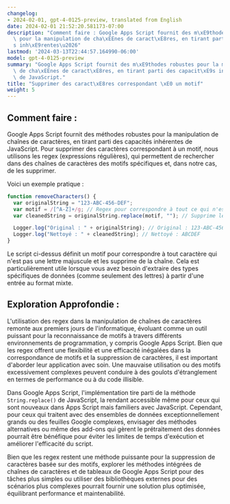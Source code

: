 ```yaml
---
changelog:
- 2024-02-01, gpt-4-0125-preview, translated from English
date: 2024-02-01 21:52:20.581173-07:00
description: "Comment faire : Google Apps Script fournit des m\xE9thodes robustes\
  \ pour la manipulation de cha\xEEnes de caract\xE8res, en tirant parti des capacit\xE9\
  s inh\xE9rentes\u2026"
lastmod: '2024-03-13T22:44:57.164990-06:00'
model: gpt-4-0125-preview
summary: "Google Apps Script fournit des m\xE9thodes robustes pour la manipulation\
  \ de cha\xEEnes de caract\xE8res, en tirant parti des capacit\xE9s inh\xE9rentes\
  \ de JavaScript."
title: "Supprimer des caract\xE8res correspondant \xE0 un motif"
weight: 5
---
```


## Comment faire :
Google Apps Script fournit des méthodes robustes pour la manipulation de chaînes de caractères, en tirant parti des capacités inhérentes de JavaScript. Pour supprimer des caractères correspondant à un motif, nous utilisons les regex (expressions régulières), qui permettent de rechercher dans des chaînes de caractères des motifs spécifiques et, dans notre cas, de les supprimer.

Voici un exemple pratique :

```javascript
function removeCharacters() {
  var originalString = "123-ABC-456-DEF";
  var motif = /[^A-Z]+/g; // Regex pour correspondre à tout ce qui n'est PAS une lettre majuscule
  var cleanedString = originalString.replace(motif, ""); // Supprime les caractères correspondants

  Logger.log("Original : " + originalString); // Original : 123-ABC-456-DEF
  Logger.log("Nettoyé : " + cleanedString); // Nettoyé : ABCDEF
}
```

Le script ci-dessus définit un motif pour correspondre à tout caractère qui n'est pas une lettre majuscule et les supprime de la chaîne. Cela est particulièrement utile lorsque vous avez besoin d'extraire des types spécifiques de données (comme seulement des lettres) à partir d'une entrée au format mixte.

## Exploration Approfondie :
L'utilisation des regex dans la manipulation de chaînes de caractères remonte aux premiers jours de l'informatique, évoluant comme un outil puissant pour la reconnaissance de motifs à travers différents environnements de programmation, y compris Google Apps Script. Bien que les regex offrent une flexibilité et une efficacité inégalées dans la correspondance de motifs et la suppression de caractères, il est important d'aborder leur application avec soin. Une mauvaise utilisation ou des motifs excessivement complexes peuvent conduire à des goulots d'étranglement en termes de performance ou à du code illisible.

Dans Google Apps Script, l'implémentation tire parti de la méthode `String.replace()` de JavaScript, la rendant accessible même pour ceux qui sont nouveaux dans Apps Script mais familiers avec JavaScript. Cependant, pour ceux qui traitent avec des ensembles de données exceptionnellement grands ou des feuilles Google complexes, envisager des méthodes alternatives ou même des add-ons qui gèrent le prétraitement des données pourrait être bénéfique pour éviter les limites de temps d'exécution et améliorer l'efficacité du script.

Bien que les regex restent une méthode puissante pour la suppression de caractères basée sur des motifs, explorer les méthodes intégrées de chaînes de caractères et de tableaux de Google Apps Script pour des tâches plus simples ou utiliser des bibliothèques externes pour des scénarios plus complexes pourrait fournir une solution plus optimisée, équilibrant performance et maintenabilité.
